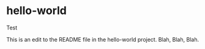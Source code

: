 # hello-world
Test 

This is an edit to the README file in the hello-world project.
Blah, Blah, Blah.

